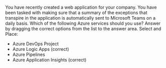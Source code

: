 You have recently created a web application for your company.
You have been tasked with making sure that a summary of the exceptions that transpire in the application is automatically sent to Microsoft Teams on a daily basis.
Which of the following Azure services should you use? Answer by dragging the correct options from the list to the answer area.
Select and Place:

- Azure DevOps Project
- Azure Logic Apps (correct)
- Azure Pipelines
- Azure Application Insights (correct)